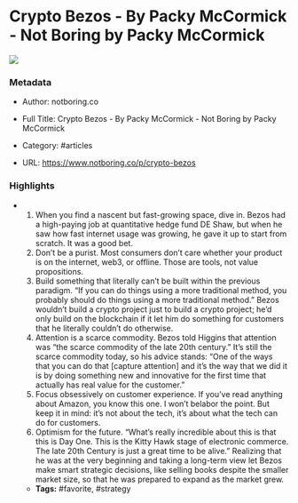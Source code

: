 # Crypto Bezos - By Packy McCormick - Not Boring by Packy McCormick

![](https://readwise-assets.s3.amazonaws.com/static/images/article4.6bc1851654a0.png)

### Metadata

- Author: notboring.co
- Full Title: Crypto Bezos - By Packy McCormick - Not Boring by Packy McCormick
- Category: #articles


- URL: https://www.notboring.co/p/crypto-bezos

### Highlights

- 1. When you find a nascent but fast-growing space, dive in. Bezos had a high-paying job at quantitative hedge fund DE Shaw, but when he saw how fast internet usage was growing, he gave it up to start from scratch. It was a good bet. 
  2. Don’t be a purist. Most consumers don’t care whether your product is on the internet, web3, or offline. Those are tools, not value propositions.  
  3. Build something that literally can’t be built within the previous paradigm. “If you can do things using a more traditional method, you probably should do things using a more traditional method.” Bezos wouldn’t build a crypto project just to build a crypto project; he’d only build on the blockchain if it let him do something for customers that he literally couldn’t do otherwise. 
  4. Attention is a scarce commodity. Bezos told Higgins that attention was “the scarce commodity of the late 20th century.” It’s still the scarce commodity today, so his advice stands: “One of the ways that you can do that [capture attention] and it’s the way that we did it is by doing something new and innovative for the first time that actually has real value for the customer.”
  5. Focus obsessively on customer experience. If you’ve read anything about Amazon, you know this one. I won’t belabor the point. But keep it in mind: it’s not about the tech, it’s about what the tech can do for customers. 
  6. Optimism for the future. “What’s really incredible about this is that this is Day One. This is the Kitty Hawk stage of electronic commerce. The late 20th Century is just a great time to be alive.” Realizing that he was at the very beginning and taking a long-term view let Bezos make smart strategic decisions, like selling books despite the smaller market size, so that he was prepared to expand as the market grew.
    - **Tags:** #favorite, #strategy
